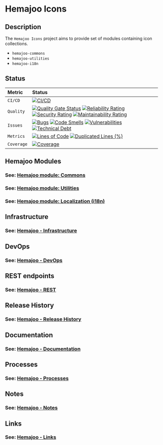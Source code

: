 # Hemajoo Icons

## Description

The `Hemajoo Icons` project aims to provide set of modules containing icon collections.

- `hemajoo-commons`
- `hemajoo-utilities`
- `hemajoo-i18n`


## Status

| Metric     | Status                                                                                                                                                                                                                                                                                                                                                                                                                                                                                                                                                                                                                                                                                                                                                                                                                                                 |
|:-----------|:-------------------------------------------------------------------------------------------------------------------------------------------------------------------------------------------------------------------------------------------------------------------------------------------------------------------------------------------------------------------------------------------------------------------------------------------------------------------------------------------------------------------------------------------------------------------------------------------------------------------------------------------------------------------------------------------------------------------------------------------------------------------------------------------------------------------------------------------------------|
| `CI/CD`    | [![CI/CD](https://github.com/hemajoo/hemajoo/actions/workflows/build.yml/badge.svg?branch=main)](https://github.com/hemajoo/hemajoo/actions/workflows/build.yml)                                                                                                                                                                                                                                                                                                                                                                                                                                                                                                                                                                                                                                                                                       |
| `Quality`  | [![Quality Gate Status](https://sonarcloud.io/api/project_badges/measure?project=com.hemajoo%3Ahemajoo-parent&metric=alert_status)](https://sonarcloud.io/summary/new_code?id=com.hemajoo%3Ahemajoo-parent) [![Reliability Rating](https://sonarcloud.io/api/project_badges/measure?project=com.hemajoo%3Ahemajoo-parent&metric=reliability_rating)](https://sonarcloud.io/summary/new_code?id=com.hemajoo%3Ahemajoo-parent) [![Security Rating](https://sonarcloud.io/api/project_badges/measure?project=com.hemajoo%3Ahemajoo-parent&metric=security_rating)](https://sonarcloud.io/summary/new_code?id=com.hemajoo%3Ahemajoo-parent) [![Maintainability Rating](https://sonarcloud.io/api/project_badges/measure?project=com.hemajoo%3Ahemajoo-parent&metric=sqale_rating)](https://sonarcloud.io/summary/new_code?id=com.hemajoo%3Ahemajoo-parent) |
| `Issues`   | [![Bugs](https://sonarcloud.io/api/project_badges/measure?project=com.hemajoo%3Ahemajoo-parent&metric=bugs)](https://sonarcloud.io/summary/new_code?id=com.hemajoo%3Ahemajoo-parent) [![Code Smells](https://sonarcloud.io/api/project_badges/measure?project=com.hemajoo%3Ahemajoo-parent&metric=code_smells)](https://sonarcloud.io/summary/new_code?id=com.hemajoo%3Ahemajoo-parent) [![Vulnerabilities](https://sonarcloud.io/api/project_badges/measure?project=com.hemajoo%3Ahemajoo-parent&metric=vulnerabilities)](https://sonarcloud.io/summary/new_code?id=com.hemajoo%3Ahemajoo-parent) [![Technical Debt](https://sonarcloud.io/api/project_badges/measure?project=com.hemajoo%3Ahemajoo-parent&metric=sqale_index)](https://sonarcloud.io/summary/new_code?id=com.hemajoo%3Ahemajoo-parent)                                               |
| `Metrics`  | [![Lines of Code](https://sonarcloud.io/api/project_badges/measure?project=com.hemajoo%3Ahemajoo-parent&metric=ncloc)](https://sonarcloud.io/summary/new_code?id=com.hemajoo%3Ahemajoo-parent) [![Duplicated Lines (%)](https://sonarcloud.io/api/project_badges/measure?project=com.hemajoo%3Ahemajoo-parent&metric=duplicated_lines_density)](https://sonarcloud.io/summary/new_code?id=com.hemajoo%3Ahemajoo-parent)                                                                                                                                                                                                                                                                                                                                                                                                                                |
| `Coverage` | [![Coverage](https://sonarcloud.io/api/project_badges/measure?project=com.hemajoo%3Ahemajoo-parent&metric=coverage)](https://sonarcloud.io/summary/new_code?id=com.hemajoo%3Ahemajoo-parent)                                                                                                                                                                                                                                                                                                                                                                                                                                                                                                                                                                                                                                                           |

## Hemajoo Modules

### See: [Hemajoo module: Commons](./doc/module_commons.md)

### See: [Hemajoo module: Utilities](./doc/module_utilities.md)

### See: [Hemajoo module: Localization (i18n)](./doc/module_localization.md)


## Infrastructure

### See: [Hemajoo - Infrastructure](./doc/infrastructure.md)


## DevOps

### See: [Hemajoo - DevOps](./doc/devops.md)


## REST endpoints

### See: [Hemajoo - REST](./doc/rest.md)


## Release History

### See: [Hemajoo - Release History](./doc/release_history.md)


## Documentation

### See: [Hemajoo - Documentation](./doc/documentation.md)


## Processes

### See: [Hemajoo - Processes](./doc/processes.md)


## Notes

### See: [Hemajoo - Notes](./doc/notes.md)


## Links

### See: [Hemajoo - Links](./doc/links.md)

